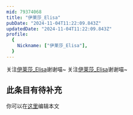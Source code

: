 ```yaml
---
mid: 79374068
title: "伊莱莎_Elisa"
pubDate: "2024-11-04T11:22:09.843Z"
updatedDate: "2024-11-04T11:22:09.843Z"
profile:
  {
    Nickname: ["伊莱莎_Elisa"],
  }
---
```


关注[伊莱莎_Elisa](https://space.bilibili.com/79374068)谢谢喵~ 关注[伊莱莎_Elisa](https://space.bilibili.com/79374068)谢谢喵~

## 此条目有待补充
你可以在[这里](https://github.com/Yuhanawa/VTuber.ICU-Content/edit/master/v/伊莱莎_Elisa/index.md)编辑本文

